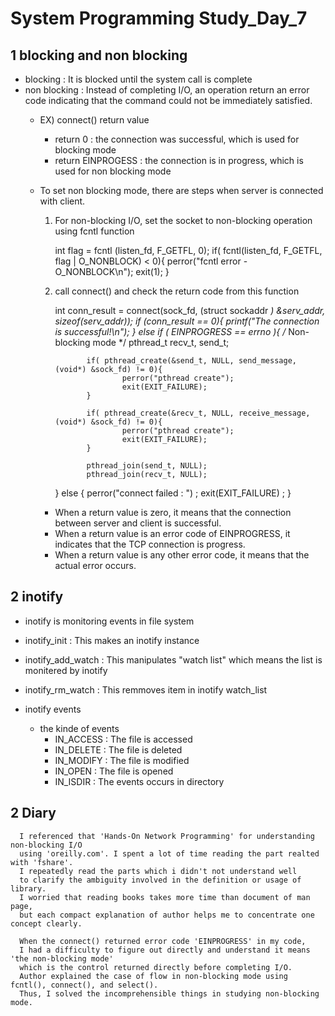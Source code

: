 # System Programming Study_Day_7

## 1 blocking and non blocking

   - blocking : It is blocked until the system call is complete
   - non blocking : Instead of completing I/O, an operation return an error code 
                    indicating that the command could not be immediately satisfied.
     * EX) connect() return value
          - return 0 : the connection was successful, which is used for blocking mode
          - return EINPROGESS : the connection is in progress, which is used for non blocking mode
      
     * To set non blocking mode, there are steps when server is connected with client.
        
        1. For non-blocking I/O, set the socket to non-blocking operation using fcntl function
            
              int flag = fcntl (listen_fd, F_GETFL, 0);
              if( fcntl(listen_fd, F_GETFL, flag | O_NONBLOCK) < 0){
                  perror("fcntl error - O_NONBLOCK\n");
                  exit(1);
              }
              
        2. call connect() and check the return code from this function
        
              int conn_result = connect(sock_fd, (struct sockaddr *) &serv_addr, sizeof(serv_addr));
              if (conn_result == 0){
                      printf("The connection is successful!\n");
              }
              else if ( EINPROGRESS == errno ){ /* Non-blocking mode */
                      pthread_t recv_t, send_t;

                      if( pthread_create(&send_t, NULL, send_message, (void*) &sock_fd) != 0){
                              perror("pthread create");
                              exit(EXIT_FAILURE);
                      }

                      if( pthread_create(&recv_t, NULL, receive_message, (void*) &sock_fd) != 0){
                              perror("pthread create");
                              exit(EXIT_FAILURE);
                      }

                      pthread_join(send_t, NULL);
                      pthread_join(recv_t, NULL);

              } else {
                      perror("connect failed : ") ;
                      exit(EXIT_FAILURE) ;
              }
              
        * When a return value is zero, it means that the connection between server and client is successful.
        * When a return value is an error code of EINPROGRESS, it indicates that the TCP connection is progress.
        * When a return value is any other error code, it means that the actual error occurs.

        
           

## 2 inotify

  - inotify is monitoring events in file system
  - inotify_init : This makes an inotify instance
  - inotify_add_watch : This manipulates "watch list" which means the list is monitered by inotify
  - inotify_rm_watch : This remmoves item in inotify watch_list
 
  - inotify events
    - the kinde of events
      * IN_ACCESS : The file is accessed
      * IN_DELETE : The file is deleted
      * IN_MODIFY : The file is modified
      * IN_OPEN : The file is opened
      * IN_ISDIR : The events occurs in directory


## 2 Diary

      I referenced that 'Hands-On Network Programming' for understanding non-blocking I/O 
      using 'oreilly.com'. I spent a lot of time reading the part realted with 'fshare'. 
      I repeatedly read the parts which i didn't not understand well 
      to clarify the ambiguity involved in the definition or usage of library. 
      I worried that reading books takes more time than document of man page, 
      but each compact explanation of author helps me to concentrate one concept clearly.
      
      When the connect() returned error code 'EINPROGRESS' in my code, 
      I had a difficulty to figure out directly and understand it means 'the non-blocking mode' 
      which is the control returned directly before completing I/O. 
      Author explained the case of flow in non-blocking mode using fcntl(), connect(), and select().
      Thus, I solved the incomprehensible things in studying non-blocking mode.
      
